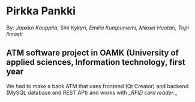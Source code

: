 # Pirkka Pankki </br>
By: *_Jaakko Kauppila, Sini Kykyri, Emilia Kumpuniemi, Mikael Huotari, Topi Ilmasti_* </br>
## ATM software project in OAMK (University of applied sciences, Information technology, first year </br>
We had to make a bank ATM that uses frontend (Qt Creator) and backend (MySQL database and REST API) and works with *_RFID card reader.*_</br>

